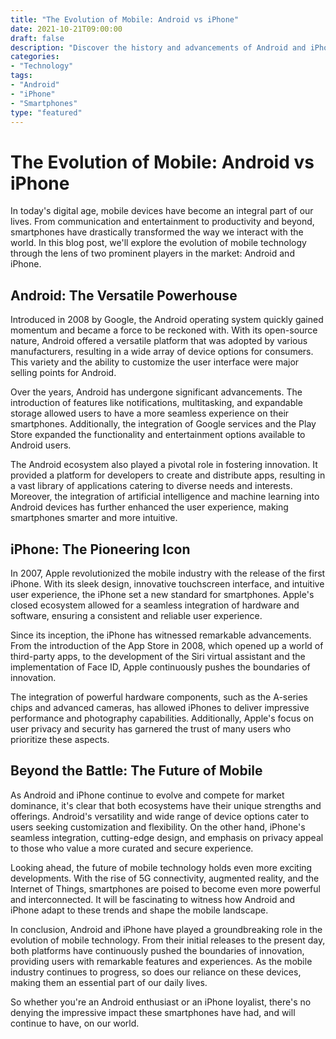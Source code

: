 ```yaml
---
title: "The Evolution of Mobile: Android vs iPhone"
date: 2021-10-21T09:00:00
draft: false
description: "Discover the history and advancements of Android and iPhone mobile devices."
categories:
- "Technology"
tags:
- "Android"
- "iPhone"
- "Smartphones"
type: "featured"
---
```


# The Evolution of Mobile: Android vs iPhone

In today's digital age, mobile devices have become an integral part of our lives. From communication and entertainment to productivity and beyond, smartphones have drastically transformed the way we interact with the world. In this blog post, we'll explore the evolution of mobile technology through the lens of two prominent players in the market: Android and iPhone.

## Android: The Versatile Powerhouse

Introduced in 2008 by Google, the Android operating system quickly gained momentum and became a force to be reckoned with. With its open-source nature, Android offered a versatile platform that was adopted by various manufacturers, resulting in a wide array of device options for consumers. This variety and the ability to customize the user interface were major selling points for Android.

Over the years, Android has undergone significant advancements. The introduction of features like notifications, multitasking, and expandable storage allowed users to have a more seamless experience on their smartphones. Additionally, the integration of Google services and the Play Store expanded the functionality and entertainment options available to Android users.

The Android ecosystem also played a pivotal role in fostering innovation. It provided a platform for developers to create and distribute apps, resulting in a vast library of applications catering to diverse needs and interests. Moreover, the integration of artificial intelligence and machine learning into Android devices has further enhanced the user experience, making smartphones smarter and more intuitive.

## iPhone: The Pioneering Icon

In 2007, Apple revolutionized the mobile industry with the release of the first iPhone. With its sleek design, innovative touchscreen interface, and intuitive user experience, the iPhone set a new standard for smartphones. Apple's closed ecosystem allowed for a seamless integration of hardware and software, ensuring a consistent and reliable user experience.

Since its inception, the iPhone has witnessed remarkable advancements. From the introduction of the App Store in 2008, which opened up a world of third-party apps, to the development of the Siri virtual assistant and the implementation of Face ID, Apple continuously pushes the boundaries of innovation.

The integration of powerful hardware components, such as the A-series chips and advanced cameras, has allowed iPhones to deliver impressive performance and photography capabilities. Additionally, Apple's focus on user privacy and security has garnered the trust of many users who prioritize these aspects.

## Beyond the Battle: The Future of Mobile

As Android and iPhone continue to evolve and compete for market dominance, it's clear that both ecosystems have their unique strengths and offerings. Android's versatility and wide range of device options cater to users seeking customization and flexibility. On the other hand, iPhone's seamless integration, cutting-edge design, and emphasis on privacy appeal to those who value a more curated and secure experience.

Looking ahead, the future of mobile technology holds even more exciting developments. With the rise of 5G connectivity, augmented reality, and the Internet of Things, smartphones are poised to become even more powerful and interconnected. It will be fascinating to witness how Android and iPhone adapt to these trends and shape the mobile landscape.

In conclusion, Android and iPhone have played a groundbreaking role in the evolution of mobile technology. From their initial releases to the present day, both platforms have continuously pushed the boundaries of innovation, providing users with remarkable features and experiences. As the mobile industry continues to progress, so does our reliance on these devices, making them an essential part of our daily lives.

So whether you're an Android enthusiast or an iPhone loyalist, there's no denying the impressive impact these smartphones have had, and will continue to have, on our world.
